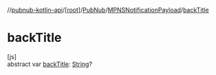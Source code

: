 //[pubnub-kotlin-api](../../../../index.md)/[[root]](../../index.md)/[PubNub](../index.md)/[MPNSNotificationPayload](index.md)/[backTitle](back-title.md)

# backTitle

[js]\
abstract var [backTitle](back-title.md): [String](https://kotlinlang.org/api/latest/jvm/stdlib/kotlin-stdlib/kotlin/-string/index.html)?
